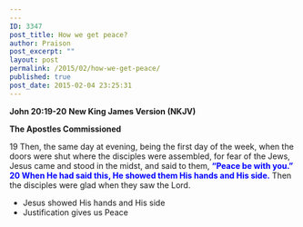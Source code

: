 ```yaml
---
---
ID: 3347
post_title: How we get peace?
author: Praison
post_excerpt: ""
layout: post
permalink: /2015/02/how-we-get-peace/
published: true
post_date: 2015-02-04 23:25:31
---
```

<strong>John 20:19-20</strong>
<strong> New King James Version (NKJV)</strong>

<strong>The Apostles Commissioned</strong>

19 Then, the same day at evening, being the first day of the week, when the doors were shut where the disciples were assembled, for fear of the Jews, Jesus came and stood in the midst, and said to them, <span style="color: #0000ff;"><strong>“Peace be with you.” 20 When He had said this, He showed them His hands and His side.</strong></span> Then the disciples were glad when they saw the Lord.
<ul>
	<li>Jesus showed His hands and His side</li>
	<li>Justification gives us Peace</li>
</ul>